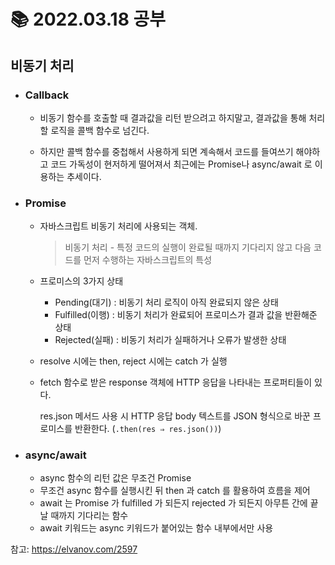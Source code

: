 # 📚 2022.03.18 공부

## 비동기 처리

-   ### Callback

    -   비동기 함수를 호출할 때 결과값을 리턴 받으려고 하지말고, 결과값을 통해 처리할 로직을 콜백 함수로 넘긴다.

    -   하지만 콜백 함수를 중첩해서 사용하게 되면 계속해서 코드를 들여쓰기 해야하고 코드 가독성이 현저하게 떨어져서 최근에는 Promise나 async/await 로 이용하는 추세이다.

-   ### Promise

    -   자바스크립트 비동기 처리에 사용되는 객체.

        > 비동기 처리 - 특정 코드의 실행이 완료될 때까지 기다리지 않고 다음 코드를 먼저 수행하는 자바스크립트의 특성

    -   프로미스의 3가지 상태

        -   Pending(대기) : 비동기 처리 로직이 아직 완료되지 않은 상태
        -   Fulfilled(이행) : 비동기 처리가 완료되어 프로미스가 결과 값을 반환해준 상태
        -   Rejected(실패) : 비동기 처리가 실패하거나 오류가 발생한 상태

    -   resolve 시에는 then, reject 시에는 catch 가 실행

    -   fetch 함수로 받은 response 객체에 HTTP 응답을 나타내는 프로퍼티들이 있다.

        res.json 메서드 사용 시 HTTP 응답 body 텍스트를 JSON 형식으로 바꾼 프로미스를 반환한다. (`.then(res ⇒ res.json())`)

-   ### async/await
    -   async 함수의 리턴 값은 무조건 Promise
    -   무조건 async 함수를 실행시킨 뒤 then 과 catch 를 활용하여 흐름을 제어
    -   await 는 Promise 가 fulfilled 가 되든지 rejected 가 되든지 아무튼 간에 끝날 때까지 기다리는 함수
    -   await 키워드는 async 키워드가 붙어있는 함수 내부에서만 사용

참고: https://elvanov.com/2597
